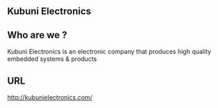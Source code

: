 Kubuni Electronics
------------------



Who are we ?
----------------------

Kubuni Electronics is an electronic company that produces high quality embedded systems & products

URL
----------------------
http://kubunielectronics.com/
